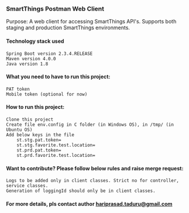 ### SmartThings Postman Web Client

Purpose: A web client for accessing SmartThings API's. Supports both staging and production SmartThings environments.

#### Technology stack used
	Spring Boot version 2.3.4.RELEASE
	Maven version 4.0.0
	Java version 1.8
	
#### What you need to have to run this project:
	PAT token 
	Mobile token (optional for now)

#### How to run this project:
	Clone this project 
	Create file env.config in C folder (in Windows OS), in /tmp/ (in Ubuntu OS) 
	Add below keys in the file
		st.stg.pat.token=
		st.stg.favorite.test.location=
		st.prd.pat.token=
		st.prd.favorite.test.location=
#### Want to contribute? Please follow below rules and raise merge request:
	Logs to be added only in client classes. Strict no for controller, service classes.
	Generation of loggingId should only be in client classes.
	
#### For more details, pls contact author hariprasad.taduru@gmail.com

